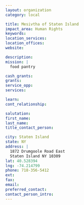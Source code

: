 ```yaml
---
layout: organization
category: local

title: Mesivtha of Staten Island
impact_area: Human Rights
keywords: 
location_services: 
location_offices: 
website: 

description: 
mission: |
  food pantry

cash_grants: 
grants: 
service_opp: 
services: 

learn: 
cont_relationship: 

salutation: 
first_name: 
last_name: 
title_contact_person: 

city: Staten Island
state: NY
address: |
  1872 Drumgoole Road East     
  Staten Island NY 10309
lat: 40.528394
lng: -74.214799
phone: 718-356-5412
ext: 
fax: 
email: 
preferred_contact: 
contact_person_intro: 
---
```

